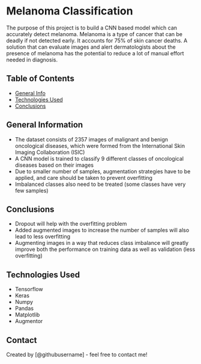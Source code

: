 # Melanoma Classification

The purpose of this project is to build a CNN based model which can accurately detect melanoma. Melanoma is a type of cancer that can be deadly if not detected early. It accounts for 75% of skin cancer deaths. A solution that can evaluate images and alert dermatologists about the presence of melanoma has the potential to reduce a lot of manual effort needed in diagnosis.


## Table of Contents
* [General Info](#general-information)
* [Technologies Used](#technologies-used)
* [Conclusions](#conclusions)

<!-- You can include any other section that is pertinent to your problem -->

## General Information
- The dataset consists of 2357 images of malignant and benign oncological diseases, which were formed from the International Skin Imaging Collaboration (ISIC)
- A CNN model is trained to classify 9 different classes of oncological diseases based on their images
- Due to smaller number of samples, augmentation strategies have to be applied, and care should be taken to prevent overfitting
- Imbalanced classes also need to be treated (some classes have very few samples)

<!-- You don't have to answer all the questions - just the ones relevant to your project. -->

## Conclusions
- Dropout will help with the overfitting problem
- Added augmented images to increase the number of samples will also lead to less overfitting
- Augmenting images in a way that reduces class imbalance will greatly improve both the performance on training data as well as validation (less overfitting)

<!-- You don't have to answer all the questions - just the ones relevant to your project. -->


## Technologies Used
- Tensorflow
- Keras
- Numpy
- Pandas
- Matplotlib
- Augmentor

<!-- As the libraries versions keep on changing, it is recommended to mention the version of library used in this project -->

## Contact
Created by [@githubusername] - feel free to contact me!


<!-- Optional -->
<!-- ## License -->
<!-- This project is open source and available under the [... License](). -->

<!-- You don't have to include all sections - just the one's relevant to your project -->